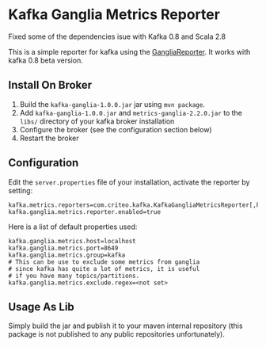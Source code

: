 Kafka Ganglia Metrics Reporter
==============================

Fixed some of the dependencies isue with Kafka 0.8 and Scala 2.8

This is a simple reporter for kafka using the 
[GangliaReporter](http://metrics.codahale.com/manual/ganglia/). It works with 
kafka 0.8 beta version.




Install On Broker
------------

1. Build the `kafka-ganglia-1.0.0.jar` jar using `mvn package`.
2. Add `kafka-ganglia-1.0.0.jar` and `metrics-ganglia-2.2.0.jar` to the `libs/` 
   directory of your kafka broker installation
3. Configure the broker (see the configuration section below)
4. Restart the broker

Configuration
------------

Edit the `server.properties` file of your installation, activate the reporter by setting:

    kafka.metrics.reporters=com.criteo.kafka.KafkaGangliaMetricsReporter[,kafka.metrics.KafkaCSVMetricsReporter[,....]]
    kafka.ganglia.metrics.reporter.enabled=true

Here is a list of default properties used:

    kafka.ganglia.metrics.host=localhost
    kafka.ganglia.metrics.port=8649
    kafka.ganglia.metrics.group=kafka
    # This can be use to exclude some metrics from ganglia 
    # since kafka has quite a lot of metrics, it is useful
    # if you have many topics/partitions.
    kafka.ganglia.metrics.exclude.regex=<not set>

Usage As Lib
-----------

Simply build the jar and publish it to your maven internal repository (this 
package is not published to any public repositories unfortunately).
